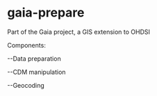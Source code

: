 # gaia-prepare

Part of the Gaia project, a GIS extension to OHDSI 

Components:
  
  --Data preparation
  
  --CDM manipulation

  --Geocoding
